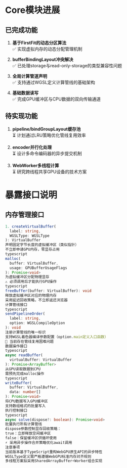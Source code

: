 # Core模块进展

## 已完成功能
1. ​**​基于FirstFit的动态分区算法​**​  
   ✅ 实现虚拟内存的动态分配管理机制

2. ​**​bufferBindingLayout冲突解决​**​  
   ✅ 已处理storage与read-only-storage的类型兼容性问题

3. ​**​全局计算管道声明​**​  
   ✅ 支持通过WGSL定义计算管线的基础架构

4. ​**​基础数据读写​**​  
   ✅ 完成GPU缓冲区与CPU数据的双向传输通道

## 待实现功能
1. ​**​pipeline/bindGroupLayout缓存池​**​  
   ⏳ 计划通过LRU策略优化管线复用效率

2. ​**​encoder并行化处理​**​  
   ⏳ 设计多命令编码器的异步提交机制

3. ​**​WebWorker多线程计算​**​  
   ⏳ 研究跨线程共享GPU设备的技术方案

# 暴露接口说明

## 内存管理接口
```typescript
1. createVirtualBuffer(
  label: string, 
  WGSLType: WGSLType
): VirtualBuffer
声明固定字节长度的虚拟缓冲区（类似指针）
不立即申请GPU内存，零显存占用
typescript
malloc(
  buffer: VirtualBuffer,
  usage: GPUBufferUsageFlags
): Promise<void>
为虚拟缓冲区分配物理显存
⚠️ 必须调用后才能执行GPU操作
typescript
freeBuffer(buffer: VirtualBuffer): void
释放虚拟缓冲区对应的物理内存
采用延迟回收策略，不立即返还浏览器
计算管线接口
typescript
sendPipelineOrder(
  label: string, 
  option: WGSLCompileOption
): void
注册计算管线的唯一标识
支持WGSL着色器编译参数配置（option.main定义入口函数）
🚧 当前存在管线复用困难问题
数据操作接口
typescript
async readBuffer(
  virtualBuffer: VirtualBuffer
): Promise<ArrayBuffer>
从GPU读取数据到CPU
需预先完成malloc操作
typescript
writeBuffer(
  buffer: VirtualBuffer, 
  data: number[]
): Promise<void>
将CPU数据写入GPU缓冲区
支持数组格式的批量写入
执行控制接口
typescript
async solve(dispose?: boolean): Promise<void>
批量执行所有计算管线
dispose参数控制显存回收策略：
true：立即释放空闲缓冲区
false：保留缓冲区供循环使用
⚡ 采用异步操作合并策略优化await调用
注意事项
当前版本基于TypeScript重构WebGPU原生API的异步特性
WGSLType定义需严格遵循WebGPU标准内存对齐规则
多线程方案拟采用SharedArrayBuffer+Worker组合实现